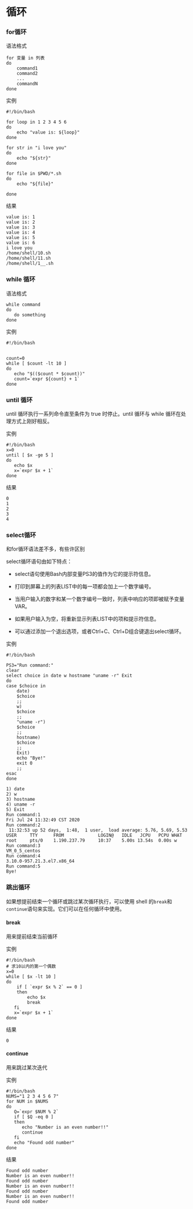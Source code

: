 # 循环

### for循环

语法格式

```shell
for 变量 in 列表
do
    command1
    command2
    ...
    commandN
done
```

实例

```shell
#!/bin/bash

for loop in 1 2 3 4 5 6
do
    echo "value is: ${loop}"
done

for str in "i love you"
do
    echo "${str}"
done

for file in $PWD/*.sh
do
    echo "${file}"

done
```

结果

```
value is: 1
value is: 2
value is: 3
value is: 4
value is: 5
value is: 6
i love you
/home/shell/10.sh
/home/shell/11.sh
/home/shell/1__.sh
```

### while 循环

语法格式

```shell
while command
do
   do something
done
```

实例

```shell
#!/bin/bash


count=0
while [ $count -lt 10 ]
do
   echo "$(($count * $count))"
   count=`expr ${count} + 1`
done
```

### until 循环

until 循环执行一系列命令直至条件为 true 时停止。until 循环与 while 循环在处理方式上刚好相反。

实例

```shell
#!/bin/bash
x=0
until [ $x -ge 5 ]
do
   echo $x
   x=`expr $x + 1`
done
```

结果

```
0
1
2
3
4
```

### select循环

和for循环语法差不多，有些许区别

select循环语句由如下特点：

- select语句使用Bash内部变量PS3的值作为它的提示符信息。

- 打印到屏幕上的列表LIST中的每一项都会加上一个数字编号。

- 当用户输入的数字和某一个数字编号一致时，列表中响应的项即被赋予变量VAR。

- 如果用户输入为空，将重新显示列表LIST中的项和提示符信息。

- 可以通过添加一个退出选项，或者Ctrl+C、Ctrl+D组合键退出select循环。

实例

```shell
#!/bin/bash

PS3="Run command:"
clear
select choice in date w hostname "uname -r" Exit
do
case $choice in
    date)
    $choice
    ;;
    w)
    $choice
    ;;
    "uname -r")
    $choice 
    ;;  
    hostname)
    $choice
    ;;
    Exit)
    echo "Bye!"
    exit 0
    ;;
esac
done
```

```
1) date
2) w
3) hostname
4) uname -r
5) Exit
Run command:1
Fri Jul 24 11:32:49 CST 2020
Run command:2
 11:32:53 up 52 days,  1:48,  1 user,  load average: 5.76, 5.69, 5.53
USER     TTY      FROM             LOGIN@   IDLE   JCPU   PCPU WHAT
root     pts/0    1.190.237.79     10:37    5.00s 13.54s  0.00s w
Run command:3
VM_0_5_centos
Run command:4
3.10.0-957.21.3.el7.x86_64
Run command:5
Bye!
```

### 跳出循环

如果想提前结束一个循环或跳过某次循环执行，可以使用 shell 的`break`和`continue`语句来实现。它们可以在任何循环中使用。

#### break

用来提前结束当前循环

实例

```shell
#!/bin/bash
# 求10以内的第一个偶数
x=0
while [ $x -lt 10 ]
do
    if [ `expr $x % 2` == 0 ]
    then
        echo $x
        break
   fi
   x=`expr $x + 1`
done 
```

结果

```
0
```

#### continue

用来跳过某次迭代

实例

```shell
#!/bin/bash
NUMS="1 2 3 4 5 6 7"
for NUM in $NUMS
do
   Q=`expr $NUM % 2`
   if [ $Q -eq 0 ]
   then
      echo "Number is an even number!!"
      continue
   fi
   echo "Found odd number"
done
```

结果

```
Found odd number
Number is an even number!!
Found odd number
Number is an even number!!
Found odd number
Number is an even number!!
Found odd number
```



